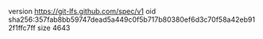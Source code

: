 version https://git-lfs.github.com/spec/v1
oid sha256:357fab8bb59747dead5a449c0f5b717b80380ef6d3c70f58a42eb912f1ffc7ff
size 4643
